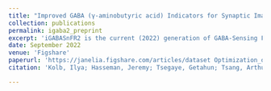 ```yaml
---
title: "Improved GABA (γ-aminobutyric acid) Indicators for Synaptic Imaging"
collection: publications
permalink: igaba2_preprint
excerpt: 'iGABASnFR2 is the current (2022) generation of GABA-Sensing Fluorescent Reporters developed at HHMI''s Janelia Research Campus. Other sensor technologies such as SF-iGluSnFR, jGCaMP8, and jRGECO are optimized for excitatory synaptic transmission and action potentials. iGABASnFr complements these technologies with the ability to detect inhibitory synaptic transmission and inhibitory post-synaptic currents. iGABASnFr2 has the best performance among GABA indicators and is completely genetically coded, which is optimal for in vivo use.'
date: September 2022
venue: 'Figshare'
paperurl: 'https://janelia.figshare.com/articles/dataset Optimization_of_genetically_encoded_GABA_indicator/19709311'
citation: 'Kolb, Ilya; Hasseman, Jeremy; Tsegaye, Getahun; Tsang, Arthur; Reep, Daniel; Zheng, Jihong; et al. (2022). Optimization of genetically encoded GABA indicator. Janelia Research Campus. Dataset. https://doi.org/10.25378/janelia.19709311.v3'

---
```

